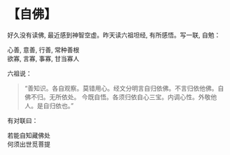 # 【自佛】

好久没有读佛, 最近感到神智空虚。昨天读六祖坦经, 有所感悟。写一联, 自勉：

心善, 意善, 行善, 常种善根  
欲寡, 言寡, 事寡, 甘当寡人


六祖说：

> “善知识。各自观察。莫错用心。经文分明言自归依佛。不言归依他佛。自佛不归。无所依处。
> 今既自悟。各须归依自心三宝。内调心性。外敬他人。是自归依也。” 

有对联曰：

若能自知藏佛处  
何须出世觅菩提

